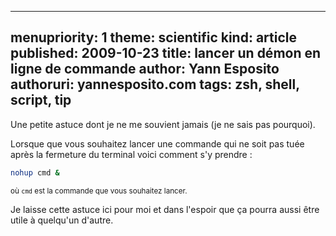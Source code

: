 -----
menupriority:   1
theme: scientific
kind:           article
published: 2009-10-23
title: lancer un démon en ligne de commande
author: Yann Esposito
authoruri: yannesposito.com
tags:  zsh, shell, script, tip
-----

Une petite astuce dont je ne me souvient jamais (je ne sais pas pourquoi).

Lorsque que vous souhaitez lancer une commande qui ne soit pas tuée après la fermeture du terminal voici comment s'y prendre : 

~~~ zsh
nohup cmd &
~~~

<small>où <code>cmd</code> est la commande que vous souhaitez lancer.</small>

Je laisse cette astuce ici pour moi et dans l'espoir que ça pourra aussi être utile à quelqu'un d'autre.
